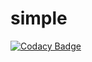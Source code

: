 # simple

[![Codacy Badge](https://api.codacy.com/project/badge/Grade/21e99942b03848659f26acccb9ebbd6b)](https://app.codacy.com/gh/sandybeats/simple?utm_source=github.com&utm_medium=referral&utm_content=sandybeats/simple&utm_campaign=Badge_Grade)

